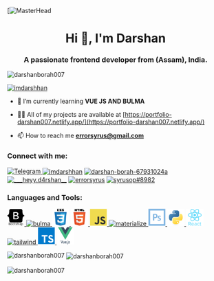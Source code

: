 [![MasterHead](https://www.digitaladlectio.com/wp-content/uploads/2020/04/New-PNC-Animated-Banners.gif)
<h1 align="center">Hi 👋, I'm Darshan</h1>
<h3 align="center">A passionate frontend developer from (Assam), India.</h3>
<img align="right" width="400" src="https://images.squarespace-cdn.com/content/v1/5769fc401b631bab1addb2ab/1541580611624-TE64QGKRJG8SWAIUS7NS/coding-freak.gif" alt="">

<p align="left"> <img src="https://komarev.com/ghpvc/?username=darshanborah007&label=Profile%20views&color=0e75b6&style=flat" alt="darshanborah007" /> </p>

<p align="left"> <a href="https://twitter.com/imdarshhan" target="blank"><img src="https://img.shields.io/twitter/follow/imdarshhan?logo=twitter&style=for-the-badge" alt="imdarshhan" /></a> </p>

- 🌱 I’m currently learning **VUE JS AND BULMA**

- 👨‍💻 All of my projects are available at [https://portfolio-darshan007.netlify.app/](https://portfolio-darshan007.netlify.app/)

- 📫 How to reach me **errorsyrus@gmail.com**

<h3 align="left">Connect with me:</h3>
<p align="left">
<a href="https://t.me/DroidMystic">
  <img src="https://github.com/gauravghongde/social-icons/blob/master/PNG/Color/Telegram.png" alt="Telegram" title="Telegram" width="65" height="65" />
</a>
<a href="https://twitter.com/imdarshhan" target="blank"><img align="center" src="https://raw.githubusercontent.com/rahuldkjain/github-profile-readme-generator/master/src/images/icons/Social/twitter.svg" alt="imdarshhan" height="30" width="40" /></a>
<a href="https://linkedin.com/in/darshan-borah-67931024a" target="blank"><img align="center" src="https://raw.githubusercontent.com/rahuldkjain/github-profile-readme-generator/master/src/images/icons/Social/linked-in-alt.svg" alt="darshan-borah-67931024a" height="30" width="40" /></a>
<a href="https://instagram.com/___heyy.d4rshan__" target="blank"><img align="center" src="https://raw.githubusercontent.com/rahuldkjain/github-profile-readme-generator/master/src/images/icons/Social/instagram.svg" alt="___heyy.d4rshan__" height="30" width="40" /></a>
<a href="https://medium.com/errorsyrus" target="blank"><img align="center" src="https://raw.githubusercontent.com/rahuldkjain/github-profile-readme-generator/master/src/images/icons/Social/medium.svg" alt="errorsyrus" height="30" width="40" /></a>
<a href="https://discord.gg/syrusop#8982" target="blank"><img align="center" src="https://raw.githubusercontent.com/rahuldkjain/github-profile-readme-generator/master/src/images/icons/Social/discord.svg" alt="syrusop#8982" height="30" width="40" /></a>
</p>

<h3 align="left">Languages and Tools:</h3>
<p align="left"> <a href="https://getbootstrap.com" target="_blank" rel="noreferrer"> <img src="https://raw.githubusercontent.com/devicons/devicon/master/icons/bootstrap/bootstrap-plain-wordmark.svg" alt="bootstrap" width="40" height="40"/> </a> <a href="https://bulma.io/" target="_blank" rel="noreferrer"> <img src="https://raw.githubusercontent.com/gilbarbara/logos/804dc257b59e144eaca5bc6ffd16949752c6f789/logos/bulma.svg" alt="bulma" width="40" height="40"/> </a> <a href="https://www.w3schools.com/css/" target="_blank" rel="noreferrer"> <img src="https://raw.githubusercontent.com/devicons/devicon/master/icons/css3/css3-original-wordmark.svg" alt="css3" width="40" height="40"/> </a> <a href="https://www.w3.org/html/" target="_blank" rel="noreferrer"> <img src="https://raw.githubusercontent.com/devicons/devicon/master/icons/html5/html5-original-wordmark.svg" alt="html5" width="40" height="40"/> </a> <a href="https://developer.mozilla.org/en-US/docs/Web/JavaScript" target="_blank" rel="noreferrer"> <img src="https://raw.githubusercontent.com/devicons/devicon/master/icons/javascript/javascript-original.svg" alt="javascript" width="40" height="40"/> </a> <a href="https://materializecss.com/" target="_blank" rel="noreferrer"> <img src="https://raw.githubusercontent.com/prplx/svg-logos/5585531d45d294869c4eaab4d7cf2e9c167710a9/svg/materialize.svg" alt="materialize" width="40" height="40"/> </a> <a href="https://www.photoshop.com/en" target="_blank" rel="noreferrer"> <img src="https://raw.githubusercontent.com/devicons/devicon/master/icons/photoshop/photoshop-line.svg" alt="photoshop" width="40" height="40"/> </a> <a href="https://www.python.org" target="_blank" rel="noreferrer"> <img src="https://raw.githubusercontent.com/devicons/devicon/master/icons/python/python-original.svg" alt="python" width="40" height="40"/> </a> <a href="https://reactjs.org/" target="_blank" rel="noreferrer"> <img src="https://raw.githubusercontent.com/devicons/devicon/master/icons/react/react-original-wordmark.svg" alt="react" width="40" height="40"/> </a> <a href="https://tailwindcss.com/" target="_blank" rel="noreferrer"> <img src="https://www.vectorlogo.zone/logos/tailwindcss/tailwindcss-icon.svg" alt="tailwind" width="40" height="40"/> </a> <a href="https://www.typescriptlang.org/" target="_blank" rel="noreferrer"> <img src="https://raw.githubusercontent.com/devicons/devicon/master/icons/typescript/typescript-original.svg" alt="typescript" width="40" height="40"/> </a> <a href="https://vuejs.org/" target="_blank" rel="noreferrer"> <img src="https://raw.githubusercontent.com/devicons/devicon/master/icons/vuejs/vuejs-original-wordmark.svg" alt="vuejs" width="40" height="40"/> </a> </p>

<p><img align="left" src="https://github-readme-stats.vercel.app/api/top-langs?username=darshanborah007&show_icons=true&locale=en&layout=compact" alt="darshanborah007" /></p>

<p>&nbsp;<img align="center" src="https://github-readme-stats.vercel.app/api?username=darshanborah007&show_icons=true&locale=en" alt="darshanborah007" /></p>

<p><img align="center" src="https://github-readme-streak-stats.herokuapp.com/?user=darshanborah007&" alt="darshanborah007" /></p>

